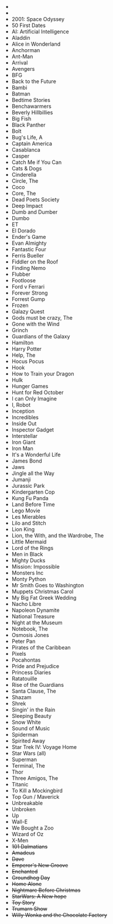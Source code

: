 -
-
- 2001: Space Odyssey
- 50 First Dates
- AI: Artificial Intelligence
- Aladdin
- Alice in Wonderland
- Anchorman
- Ant-Man
- Arrival
- Avengers
- BFG
- Back to the Future
- Bambi
- Batman
- Bedtime Stories
- Benchawarmers
- Beverly Hillbillies
- Big Fish
- Black Panther
- Bolt
- Bug's Life, A
- Captain America
- Casablanca
- Casper
- Catch Me if You Can
- Cats & Dogs
- Cinderella
- Circle, The
- Coco
- Core, The
- Dead Poets Society
- Deep Impact
- Dumb and Dumber
- Dumbo
- ET
- El Dorado
- Ender's Game
- Evan Almighty
- Fantastic Four
- Ferris Bueller
- Fiddler on the Roof
- Finding Nemo
- Flubber
- Footloose
- Ford v Ferrari
- Forever Strong
- Forrest Gump
- Frozen
- Galazy Quest
- Gods must be crazy, The
- Gone with the Wind
- Grinch
- Guardians of the Galaxy
- Hamilton
- Harry Potter
- Help, The
- Hocus Pocus
- Hook
- How to Train your Dragon
- Hulk
- Hunger Games
- Hunt for Red October
- I can Only Imagine
- I, Robot
- Inception
- Incredibles
- Inside Out
- Inspector Gadget
- Interstellar
- Iron Giant
- Iron Man
- It's a Wonderful Life
- James Bond
- Jaws
- Jingle all the Way
- Jumanji
- Jurassic Park
- Kindergarten Cop
- Kung Fu Panda
- Land Before Time
- Lego Movie
- Les Mierables
- Lilo and Stitch
- Lion King
- Lion, the With, and the Wardrobe, The
- Little Mermaid
- Lord of the Rings
- Men in Black
- Mighty Ducks
- Mission: Impossible
- Monsters Inc
- Monty Python
- Mr Smith Goes to Washington
- Muppets Christmas Carol
- My Big Fat Greek Wedding
- Nacho Libre
- Napoleon Dynamite
- National Treasure
- Night at the Museum
- Notebook, The
- Osmosis Jones
- Peter Pan
- Pirates of the Caribbean
- Pixels
- Pocahontas
- Pride and Prejudice
- Princess Diaries
- Ratatouille
- Rise of the Guardians
- Santa Clause, The
- Shazam
- Shrek
- Singin' in the Rain
- Sleeping Beauty
- Snow White
- Sound of Music
- Spiderman
- Spirited Away
- Star Trek IV: Voyage Home
- Star Wars (all)
- Superman
- Terminal, The
- Thor
- Three Amigos, The
- Titanic
- To Kill a Mockingbird
- Top Gun / Maverick
- Unbreakable
- Unbroken
- Up
- Wall-E
- We Bought a Zoo
- Wizard of Oz
- X-Men
- ~~101 Dalmatians~~
- ~~Amadeus~~
- ~~Dave~~
- ~~Emperor's New Groove~~
- ~~Enchanted~~
- ~~Groundhog Day~~
- ~~Home Alone~~
- ~~Nightmare Before Christmas~~
- ~~StarWars: A New hope~~
- ~~Toy Story~~
- ~~Trumarn Show~~
- ~~Willy Wonka and the Chocolate Factory~~

